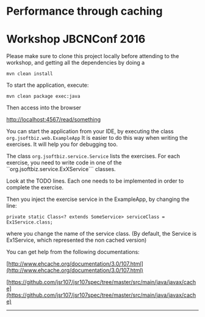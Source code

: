# Performance through caching
# Workshop JBCNConf 2016

Please make sure to clone this project locally before attending to the workshop, and getting all the dependencies by doing a 
 
```mvn clean install```

To start the application, execute:

```mvn clean package exec:java```

Then access into the browser

[http://localhost:4567/read/something](http://localhost:4567/read/something)


You can start the application from your IDE, by executing the class ```org.jsoftbiz.web.ExampleApp```
It is easier to do this way when writing the exercises. It will help you for debugging too.

The class ```org.jsoftbiz.service.Service``` lists the exercises. 
For each exercise, you need to write code in one of the ``org.jsoftbiz.service.ExXService``` classes.

Look at the TODO lines. Each one needs to be implemented in order to complete the exercise.

Then you inject the exercise service in the ExampleApp, by changing the line:

```private static Class<? extends SomeService> serviceClass = Ex1Service.class;```

where you change the name of the service class. (By default, the Service is Ex1Service, which represented the non cached version)

You can get help from the following documentations:
 
[http://www.ehcache.org/documentation/3.0/107.html](http://www.ehcache.org/documentation/3.0/107.html)

[https://github.com/jsr107/jsr107spec/tree/master/src/main/java/javax/cache](https://github.com/jsr107/jsr107spec/tree/master/src/main/java/javax/cache)

---
